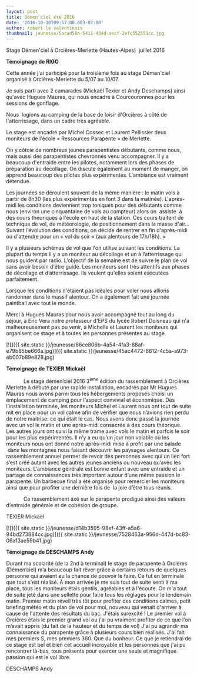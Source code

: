 ```yaml
---
layout: post
title: Démen'ciel été 2016
date: '2016-10-10T09:57:00.003-07:00'
author: robert le valentinois
thumbnail: jeunesse/5acad58e-5411-434d-aecf-2efc552551cc.jpg
---
```

 Stage Démen'ciel à Orcières-Merlette (Hautes-Alpes) &nbsp;juillet 2016&nbsp;&nbsp;

 **Témoignage de RIGO**

 Cette année j'ai participé pour la troisième fois au stage Démen'ciel organisé à Orcières-Merlette du 5/07 au 10/07.

 Je suis parti avec 2 camarades (Mickaël Texier et Andy Deschamps) ainsi qu'avec Hugues Mauras, qui nous encadre à Courcouronnes pour les sessions de gonflage.

 Nous&nbsp; logions au camping de la base de loisir d'Orcières à côté de l'atterrissage, dans un cadre très agréable.

 Le stage est encadré par Michel Cossec et Laurent Pellissier deux moniteurs de l'école «&nbsp;Ressources Parapente&nbsp;» de Merlette.

 On y côtoie de nombreux jeunes parapentistes débutants, comme nous, mais aussi des parapentistes chevronnés venu accompagner. Il y a beaucoup d'entraide entre les pilotes, notamment lors des phases de préparation au décollage. On discute également au moment de manger, on apprend beaucoup des pilotes plus expérimentés. L'ambiance est vraiment détendue.

 Les journées se déroulent souvent de la même manière&nbsp;: le matin vols à partir de 8h30 (les plus expérimentés en font 3 dans la matinée). L'après-midi les conditions deviennent trop toniques pour des débutants comme nous (environ une cinquantaine de vols au compteur) alors on&nbsp; assiste&nbsp; à des cours théoriques à l'école en haut de la station. Ces cours traitent de technique de vol, de météorologie, de positionnement dans la masse d'air... Suivant l'évolution des conditions, on décide de rentrer en fin d'après-midi ou d'attendre pour un «&nbsp;vol du soir&nbsp;» (aux alentours de 17h/18h).&nbsp;»

 Il y a plusieurs schémas de vol que l'on utilise suivant les conditions. La plupart du temps il y a un moniteur au décollage et un à l’atterrissage qui nous guident par radio. L’objectif de la semaine est de suivre le plan de vol sans avoir besoin d'être guidé. Les moniteurs sont très attentifs aux phases de décollage et d’atterrissage. Ils veulent qu'elles soient exécutées parfaitement.

 Lorsque les conditions n'étaient pas idéales pour voler nous allions randonner dans le massif alentour. On a également fait une journée paintball avec tout le monde. 

 Merci à Hugues Mauras pour nous avoir accompagné tout au long du séjour, à Eric Vera notre professeur d'EPS du lycée Robert Doisneau qui n'a&nbsp; malheureusement pas pu venir, à Michelle et Laurent les moniteurs qui organisent ce stage et à toutes les personnes présentes au stage.

[![]({{ site.static }}/jeunesse/66ce806b-4a54-4fa3-88af-e79b85be666a.jpg)]({{ site.static }}/jeunesse/45ac4472-6612-4c5a-a973-eb007b89e828.jpg)
  

  

  

**Témoignage de TEXIER Mickaël**

  

  

&nbsp;&nbsp;&nbsp;&nbsp;&nbsp;&nbsp;&nbsp;&nbsp;&nbsp;&nbsp;&nbsp; Le stage démen’ciel 2016 3<sup>ème</sup> édition du rassemblement à Orcières Merlette à débuté par une rapide installation, encadrés par Mr Hugues Mauras nous avons parmi tous les hébergements proposés choisi un emplacement de camping pour l’aspect convivial et économique. Dès l’installation terminée, les moniteurs Michel et Laurent nous ont tout de suite mit en place pour un vol calme afin de vérifier que nous n’avions rien perdu de notre maitrise: ce qui était le cas. Nous avons donc passé la journée avec un vol le matin et une après-midi consacrée à des cours théorique. Les autres jours ont suivi la même trame avec vols le matin et parfois le soir pour les plus expérimentés. Il n’y a eu qu’un jour non volable où les moniteurs nous ont donné notre après-midi mise à profit par une balade &nbsp;dans les montagnes nous faisant découvrir les paysages alentours. Ce rassemblement annuel permet de revoir des personnes avec qui un lien fort s’est créé autant avec les autres jeunes anciens ou nouveau qu’avec les moniteurs. L’ambiance générale est bonne enfant avec une entraide et un partage de connaissances très important autour d’une même passion le parapente. Un barbecue final a été organisé pour remercier les moniteurs ainsi que pour profiter une dernière fois de&nbsp; la joie d’être tous réunis.

&nbsp;&nbsp;&nbsp;&nbsp;&nbsp;&nbsp;&nbsp;&nbsp;&nbsp;&nbsp;&nbsp; Ce rassemblement axé sur le parapente prodigue ainsi des valeurs d’entraide générale et de cohésion de groupe.

 TEXIER Mickaël

  

[![]({{ site.static }}/jeunesse/d14b3595-98ef-43ff-a5a6-94bd273884cc.jpg)]({{ site.static }}/jeunesse/7528463a-956d-447d-bc83-06a13ae59b41.jpg)

  

  

  

**Témoignage de DESCHAMPS Andy**

  

  

Durant ma scolarité (de la 2nd à terminal) le stage de parapente à Orcières (Démen’ciel) m’a beaucoup fait rêver grâce à certains retours de quelques personne qui avaient eu la chance de pouvoir le faire. Ce fut en terminale que tout s'est réalisé. À mon arrivée je me suis tout de suite senti à ma place, tous les moniteurs étais gentils, agréables et à l'écoute. On m'a tout de suite jeté dans une sellette pour faire tous les réglages pour le lendemain matin. Premier matin réveil très tôt pour profiter des conditions calmes, petit briefing météo et du plan de vol pour moi, nouveau qui venait d'arriver à cause de l'attente des résultats du bac. J'étais surexcité ! Le premier vol à Orcières étais le premier grand vol ou j'ai pu vraiment profiter de ce que l'on m’avait appris (du fait de la hauteur et du temps de vol) J'ai pu agrandir ma connaissance du parapente grâce à plusieurs cours bien réalisés. J'ai fait mes premiers S, mes premiers 360. Que du bonheur. Ce que je retiendrai de ce stage est bel et bien cet accueil incroyable et les personnes que j'ai pu rencontrer là-bas, tous présents pour exercer une seule et magnifique passion qui est le vol libre.

 DESCHAMPS Andy

  

  

